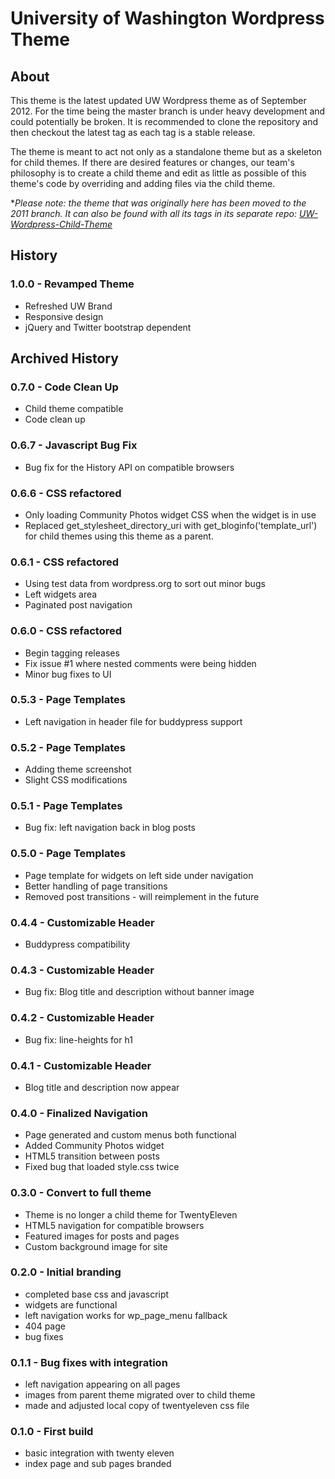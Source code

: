 # University of Washington Wordpress Theme

## About

This theme is the latest updated UW Wordpress theme as of September 2012.
For the time being the master branch is under heavy development and could potentially be broken.
It is recommended to clone the repository and then checkout the latest tag as each tag is a stable release.

The theme is meant to act not only as a standalone theme but as a skeleton for child themes. 
If there are desired features or changes, our team's philosophy is to create a child theme 
  and edit as little as possible of this theme's code by overriding and adding files via the child theme.

**Please note: the theme that was originally here has been moved to the 2011 branch.
  It can also be found with all its tags in its separate repo: [UW-Wordpress-Child-Theme](https://github.com/uweb/UW-Wordpress-Child-Theme)*

## History

### 1.0.0 - Revamped Theme
  - Refreshed UW Brand
  - Responsive design
  - jQuery and Twitter bootstrap dependent

## Archived History

### 0.7.0 - Code Clean Up
  - Child theme compatible
  - Code clean up

### 0.6.7 - Javascript Bug Fix
  - Bug fix for the History API on compatible browsers

### 0.6.6 - CSS refactored
  - Only loading Community Photos widget CSS when the widget is in use
  - Replaced get_stylesheet_directory_uri with get_bloginfo('template_url')
    for child themes using this theme as a parent.

### 0.6.1 - CSS refactored
  - Using test data from wordpress.org to sort out minor bugs
  - Left widgets area
  - Paginated post navigation

### 0.6.0 - CSS refactored
  - Begin tagging releases
  - Fix issue #1 where nested comments were being hidden
  - Minor bug fixes to UI 

### 0.5.3 - Page Templates
  - Left navigation in header file for buddypress support

### 0.5.2 - Page Templates
  - Adding theme screenshot
  - Slight CSS modifications

### 0.5.1 - Page Templates
  - Bug fix: left navigation back in blog posts

### 0.5.0 - Page Templates
  - Page template for widgets on left side under navigation
  - Better handling of page transitions
  - Removed post transitions - will reimplement in the future

### 0.4.4 - Customizable Header
  - Buddypress compatibility

### 0.4.3 - Customizable Header
  - Bug fix: Blog title and description without banner image

### 0.4.2 - Customizable Header
  - Bug fix: line-heights for h1

### 0.4.1 - Customizable Header
  - Blog title and description now appear

### 0.4.0 - Finalized Navigation
  - Page generated and custom menus both functional
  - Added Community Photos widget
  - HTML5 transition between posts
  - Fixed bug that loaded style.css twice

### 0.3.0 - Convert to full theme
  - Theme is no longer a child theme for TwentyEleven
  - HTML5 navigation for compatible browsers
  - Featured images for posts and pages
  - Custom background image for site

### 0.2.0 - Initial branding
  - completed base css and javascript
  - widgets are functional
  - left navigation works for wp_page_menu fallback
  - 404 page
  - bug fixes

### 0.1.1 - Bug fixes with integration  
  - left navigation appearing on all pages  
  - images from parent theme migrated over to child theme  
  - made and adjusted local copy of twentyeleven css file  

### 0.1.0 - First build  
  - basic integration with twenty eleven  
  - index page and sub pages branded  
